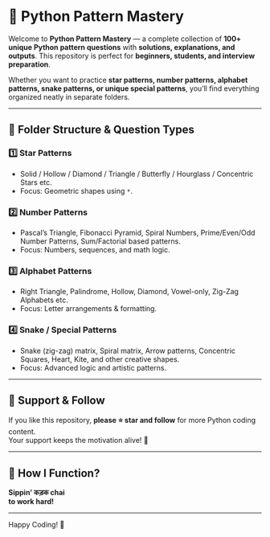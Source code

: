 # 🐍 Python Pattern Mastery

Welcome to **Python Pattern Mastery** — a complete collection of **100+ unique Python pattern questions** with **solutions, explanations, and outputs**. This repository is perfect for **beginners, students, and interview preparation**.  

Whether you want to practice **star patterns, number patterns, alphabet patterns, snake patterns, or unique special patterns**, you’ll find everything organized neatly in separate folders.

---

## 📂 Folder Structure & Question Types

### 1️⃣ Star Patterns
- Solid / Hollow / Diamond / Triangle / Butterfly / Hourglass / Concentric Stars etc.  
- Focus: Geometric shapes using `*`.  

### 2️⃣ Number Patterns
- Pascal’s Triangle, Fibonacci Pyramid, Spiral Numbers, Prime/Even/Odd Number Patterns, Sum/Factorial based patterns.  
- Focus: Numbers, sequences, and math logic.

### 3️⃣ Alphabet Patterns
- Right Triangle, Palindrome, Hollow, Diamond, Vowel-only, Zig-Zag Alphabets etc.  
- Focus: Letter arrangements & formatting.

### 4️⃣ Snake / Special Patterns
- Snake (zig-zag) matrix, Spiral matrix, Arrow patterns, Concentric Squares, Heart, Kite, and other creative shapes.  
- Focus: Advanced logic and artistic patterns.

---


## 🌟 Support & Follow
If you like this repository, **please ⭐ star and follow** for more Python coding content.  
Your support keeps the motivation alive! 💪

---

## 📝 How I Function?
**Sippin’ कड़क chai  
to work hard!**

---

Happy Coding! 🐍
